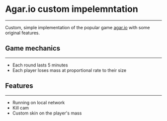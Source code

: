 # Agar.io custom impelemntation

---

Custom, simple implementation of the popular game [agar.io](http://agar.io/) with some original features.

## Game mechanics

---

- Each round lasts 5 minutes
- Each player loses mass at proportional rate to their size

## Features

---

- Running on local network
- Kill cam
- Custom skin on the player's mass